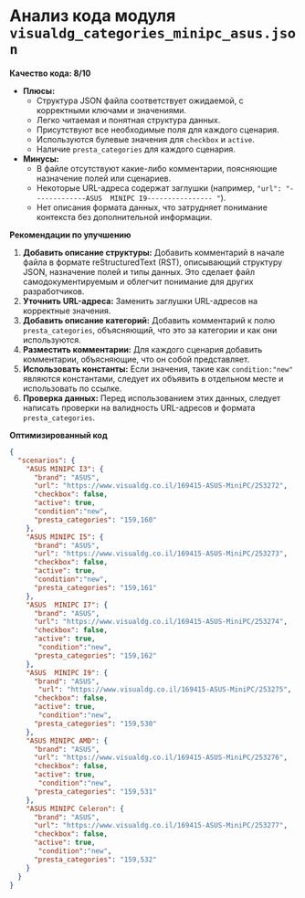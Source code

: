 # Анализ кода модуля `visualdg_categories_minipc_asus.json`

**Качество кода: 8/10**

-   **Плюсы:**
    *   Структура JSON файла соответствует ожидаемой, с корректными ключами и значениями.
    *   Легко читаемая и понятная структура данных.
    *   Присутствуют все необходимые поля для каждого сценария.
    *   Используются булевые значения для `checkbox` и `active`.
    *   Наличие `presta_categories` для каждого сценария.
-   **Минусы:**
    *   В файле отсутствуют какие-либо комментарии, поясняющие назначение полей или сценариев.
    *   Некоторые URL-адреса содержат заглушки (например, `"url": "-------------ASUS  MINIPC I9---------------- "`).
    *   Нет описания формата данных, что затрудняет понимание контекста без дополнительной информации.

**Рекомендации по улучшению**

1.  **Добавить описание структуры:** Добавить комментарий в начале файла в формате reStructuredText (RST), описывающий структуру JSON, назначение полей и типы данных. Это сделает файл самодокументируемым и облегчит понимание для других разработчиков.
2.  **Уточнить URL-адреса:** Заменить заглушки URL-адресов на корректные значения.
3.  **Добавить описание категорий:** Добавить комментарий к полю `presta_categories`, объясняющий, что это за категории и как они используются.
4.  **Разместить комментарии:**  Для каждого сценария добавить комментарии, объясняющие, что он собой представляет.
5.  **Использовать константы:**  Если значения, такие как `condition:"new"` являются константами, следует их объявить в отдельном месте и использовать по ссылке.
6.  **Проверка данных:** Перед использованием этих данных, следует написать проверки на валидность URL-адресов и формата `presta_categories`.

**Оптимизированный код**

```json
{
  "scenarios": {
    "ASUS MINIPC I3": {
      "brand": "ASUS",
      "url": "https://www.visualdg.co.il/169415-ASUS-MiniPC/253272",
      "checkbox": false,
      "active": true,
      "condition":"new",
      "presta_categories": "159,160"
    },
    "ASUS MINIPC I5": {
      "brand": "ASUS",
      "url": "https://www.visualdg.co.il/169415-ASUS-MiniPC/253273",
      "checkbox": false,
      "active": true,
      "condition":"new",
      "presta_categories": "159,161"
    },
    "ASUS  MINIPC I7": {
      "brand": "ASUS",
      "url": "https://www.visualdg.co.il/169415-ASUS-MiniPC/253274",
      "checkbox": false,
      "active": true,
       "condition":"new",
      "presta_categories": "159,162"
    },
    "ASUS  MINIPC I9": {
      "brand": "ASUS",
       "url": "https://www.visualdg.co.il/169415-ASUS-MiniPC/253275",
      "checkbox": false,
      "active": true,
       "condition":"new",
      "presta_categories": "159,530"
    },
    "ASUS MINIPC AMD": {
      "brand": "ASUS",
      "url": "https://www.visualdg.co.il/169415-ASUS-MiniPC/253276",
      "checkbox": false,
      "active": true,
       "condition":"new",
      "presta_categories": "159,531"
    },
    "ASUS MINIPC Celeron": {
      "brand": "ASUS",
      "url": "https://www.visualdg.co.il/169415-ASUS-MiniPC/253277",
      "checkbox": false,
      "active": true,
       "condition":"new",
      "presta_categories": "159,532"
    }
  }
}
```